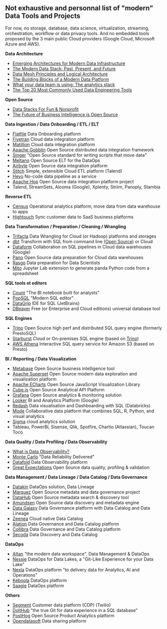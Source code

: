 
## Not exhaustive and personnal list of "modern" Data Tools and Projects

For now, no storage, database, data science, virtualization, streaming, orchestration, workflow or data privacy tools. And no embedded tools proposed by the 3 main public Cloud providers (Google Cloud, Microsoft Azure and AWS).


**Data Architecture**
- [Emerging Architectures for Modern Data Infrastructure](https://a16z.com/2020/10/15/the-emerging-architectures-for-modern-data-infrastructure)
- [The Modern Data Stack: Past, Present, and Future](https://blog.getdbt.com/future-of-the-modern-data-stack)
- [Data Mesh Principles and Logical Architecture](https://martinfowler.com/articles/data-mesh-principles.html)
- [The Building Blocks of a Modern Data Platform](https://towardsdatascience.com/the-building-blocks-of-a-modern-data-platform-92e46061165)
- [What your data team is using: The analytics stack](https://technically.dev/posts/what-your-data-team-is-using)
- [The Top 20 Most Commonly Used Data Engineering Tools](https://www.secoda.co/blog/the-top-20-most-commonly-used-data-engineering-tools)


**Open Source**
- [Data Stacks For Fun & Nonprofit](https://towardsdatascience.com/data-stacks-for-fun-nonprofit-part-ii-d375d824abf3)
- [The Future of Business Intelligence is Open Source](https://maximebeauchemin.medium.com/the-future-of-business-intelligence-is-open-source-9b654595773a)

**Data Ingestion / Data Onboarding / ETL / ELT**
- [Flatfile](https://flatfile.io) Data Onboarding platform
- [Fivetran](https://fivetran.com) Cloud data integration platform
- [Matillion](https://www.matillion.com) Cloud data integration platform
- [Apache Gobblin](https://gobblin.apache.org) Open Source distributed data integration framework
- [Singer](https://www.singer.io) "Open Source standard for writing scripts that move data"
- [Meltano](https://meltano.com) Open Source ELT for the DataOps
- [Airbyte](https://airbyte.io) Open Source data integration platform
- [Stitch](https://www.stitchdata.com) Simple, extensible Cloud ETL platform (Talend)
- [Hevo](https://hevodata.com) No-code data pipeline as a service
- [Apache Hop](http://hop.incubator.apache.org) Open Source data integration platform project
- Talend, StreamSets, Alooma (Google), Xplenty, Striim, Panoply, Stambia

**Reverse ETL**
- [Census](https://www.getcensus.com) Operational analytics platform, move data from data warehouse to apps
- [Hightouch](https://www.hightouch.io) Sync customer data to SaaS business platforms

**Data Transformation / Preparation / Cleaning / Wrangling**
- [Trifacta](https://www.trifacta.com) Data Wrangling for Cloud (or Hadoop) platforms and storages
- [dbt](https://www.getdbt.com) Transform with SQL from command line ([Open Source](https://github.com/fishtown-analytics/dbt)) or Cloud
- [Dataform](https://dataform.co) Collaboration on SQL pipelines in Cloud data warehouses (Google)
- [Pano](https://www.pano.dev) Open Source data preparation for Cloud data warehouses
- [Rasgo](https://www.rasgoml.com) Data preparation for Data Scientists
- [Mito](https://www.trymito.io) Jupyter Lab extension to generate panda Python code from a spreadsheet

**SQL tools et editors**
- [Count](https://count.co) "The BI notebook built for analysts"
- [PopSQL](https://popsql.com) "Modern SQL editor"
- [DataGrip](https://www.jetbrains.com/datagrip) IDE for SQL (JetBrains)
- [DBeaver](https://dbeaver.io) Free (or Enterprise and Cloud editions) universal database tool

**SQL Engines**
- [Trino](https://trino.io) Open Source high perf and distributed SQL query engine (formerly PrestoSQL)
- [Starburst](https://www.starburst.io) Cloud or On-premises SQL engine (based on [Trino](https://trino.io))
- [AWS Athena](https://aws.amazon.com/athena) Interactive SQL query service for Amazon S3 (based on Presto)

**BI / Reporting / Data Visualization**
- [Metabase](https://www.metabase.com) Open Source business intelligence tool
- [Apache Superset](https://superset.apache.org) Open Source modern data exploration and visualization platform
- [Apache ECharts](https://echarts.apache.org) Open Source JavaScript Visualization Library
- [Cube.js](https://cube.dev) Open Source Analytical API Platform
- [Grafana](https://grafana.com) Open Source analytics & monitoring solution
- [Looker](https://looker.com) BI and Analytics Platform (Google)
- [Redash](https://redash.io) Data visualisation and Dashboarding with SQL (Databricks)
- [Mode](https://mode.com) Collaborative data platform that combines SQL, R, Python, and visual analytics
- [Sigma](https://www.sigmacomputing.com) cloud analytics solution
- Tableau, PowerBI, Sisense, Qlik, Spotfire, Chartio (Atlassian), Toucan Toco

**Data Quality / Data Profiling / Data Observability**
- [What is Data Observability?](https://towardsdatascience.com/what-is-data-observability-40b337971e3e)
- [Monte Carlo](https://www.montecarlodata.com) "Data Reliability Delivered"
- [Datafold](https://www.datafold.com) Data Observability platform
- [Great Expectations](https://greatexpectations.io) Open Source data quality, profiling & validation

**Data Management / Data Lineage / Data Catalog / Data Governance**
- [Datakin](https://datakin.com) DataOps solution, Data Lineage
- [Marquez](https://marquezproject.github.io/marquez) Open Source metadata and data governance project
- [DataHub](https://datahubproject.io) Open Source metadata search & discovery tool
- [Amundsen](https://www.amundsen.io) Open Source data discovery and metadata engine
- [Data Galaxy](https://www.datagalaxy.com/en) Data Governance platform with Data Catalog and Data Lineage
- [Zeenea](https://zeenea.com) Cloud native Data Catalog
- [Alation](https://www.alation.com) Data Governance and Data Catalog platform
- [Collibra](https://www.collibra.com) Data Governance and Data Catalog platform
- [Secoda](https://www.secoda.co) Data Discovery and Data Catalog

**DataOps**
- [Altan](https://atlan.com) "the modern data workspace", Data Management & DataOps
- [Nessie](https://projectnessie.org) DataOps for Data Lakes, a "Git-Like Experience for your Data Lake"
- [Nexla](https://www.nexla.com) DataOps platform "to delivery data for Analytics, AI and Operations"
- [Keboola](https://www.keboola.com) DataOps platform
- [Saagie](https://www.saagie.com) DataOps platform

**Others**
- [Segment](https://segment.com) Customer data platform (CDP) (Twilio)
- [DoltHub](https://www.dolthub.com) "the true Git for data experience in a SQL database"
- [PostHog](https://posthog.com) Open Source Product Analytics platform
- [Opendatasoft](https://www.opendatasoft.com) Data sharing platform
